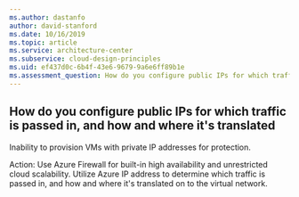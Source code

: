 ```yaml
---
ms.author: dastanfo
author: david-stanford
ms.date: 10/16/2019
ms.topic: article
ms.service: architecture-center
ms.subservice: cloud-design-principles
ms.uid: ef437d0c-6b4f-43e6-9679-9a6e6ff89b1e
ms.assessment_question: How do you configure public IPs for which traffic is passed in, and how and where it's translated
---
```

## How do you configure public IPs for which traffic is passed in, and how and where it's translated

Inability to provision VMs with private IP addresses for protection.

Action:
Use Azure Firewall for built-in high availability and unrestricted cloud scalability. Utilize Azure IP address to determine which traffic is passed in, and how and where it's translated on to the virtual network.
